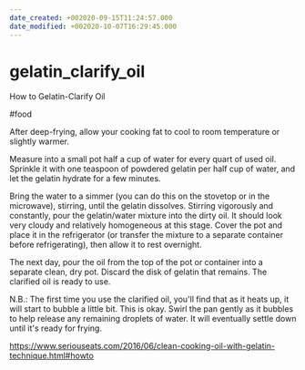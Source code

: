 ```yaml
---
date_created: +002020-09-15T11:24:57.000
date_modified: +002020-10-07T16:29:45.000
---
```


# gelatin_clarify_oil

How to Gelatin-Clarify Oil

#food

After deep-frying, allow your cooking fat to cool to room temperature or slightly warmer.

Measure into a small pot half a cup of water for every quart of used oil. Sprinkle it with one teaspoon of powdered gelatin per half cup of water, and let the gelatin hydrate for a few minutes.

Bring the water to a simmer (you can do this on the stovetop or in the microwave), stirring, until the gelatin dissolves. Stirring vigorously and constantly, pour the gelatin/water mixture into the dirty oil. It should look very cloudy and relatively homogeneous at this stage. Cover the pot and place it in the refrigerator (or transfer the mixture to a separate container before refrigerating), then allow it to rest overnight.

The next day, pour the oil from the top of the pot or container into a separate clean, dry pot. Discard the disk of gelatin that remains. The clarified oil is ready to use.

N.B.: The first time you use the clarified oil, you'll find that as it heats up, it will start to bubble a little bit. This is okay. Swirl the pan gently as it bubbles to help release any remaining droplets of water. It will eventually settle down until it's ready for frying.

https://www.seriouseats.com/2016/06/clean-cooking-oil-with-gelatin-technique.html#howto
